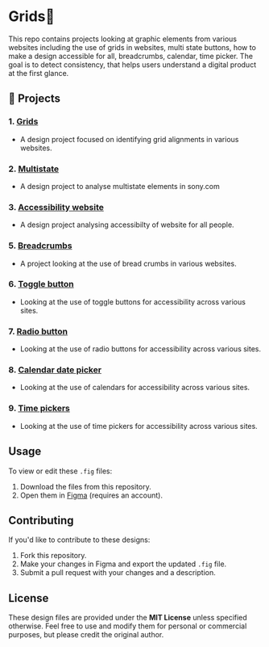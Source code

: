 # Grids🚀

This repo contains projects looking at graphic elements from various websites including the use of grids in websites, multi state buttons, how to make a design accessible for all, breadcrumbs, calendar, time picker. The goal is to detect consistency, that helps users understand a digital product at the first glance.

## 🌟 Projects

### 1. [**Grids**](https://github.com/nyunja/ui-rules/blob/main/Paul_John_Grids_01182025_V1.fig)
   - A design project focused on identifying grid alignments in various websites.

### 2. [**Multistate**](https://github.com/nyunja/ui-rules/blob/main/Paul_John_MultiState_01182025_V1.fig)
   - A design project to analyse multistate elements in sony.com

### 3. [**Accessibility website**](https://github.com/nyunja/ui-rules/blob/main/Paul_John_AccessibiltyWebsite_01182025_V1.fig)
   - A design project analysing accessibilty of website for all people.

### 5. [**Breadcrumbs**](https://github.com/nyunja/ui-rules/blob/main/Paul_John_Breadcrumbs_01182025_V1.fig)
   - A project looking at the use of bread crumbs in various websites.

### 6. [**Toggle button**](https://github.com/nyunja/ui-rules/blob/main/Paul_John_ToggleButton_01192025_V1.fig)
   - Looking at the use of toggle buttons for accessibility across various sites.

### 7. [**Radio button**](https://github.com/nyunja/ui-rules/blob/main/Paul_John_RadioButtons_01192025_V1.fig)
   - Looking at the use of radio buttons for accessibility across various sites.

### 8. [**Calendar date picker**](https://github.com/nyunja/ui-rules/blob/main/Paul_John_Calendars_01182025_V1.fig)
   - Looking at the use of calendars for accessibility across various sites.

### 9. [**Time pickers**](https://github.com/nyunja/ui-rules/blob/main/Paul_John_TimePickers_01192025_V1.fig)
   - Looking at the use of time pickers for accessibility across various sites.


## Usage

To view or edit these `.fig` files:

1. Download the files from this repository.
2. Open them in [Figma](https://www.figma.com/) (requires an account).

## Contributing

If you'd like to contribute to these designs:

1. Fork this repository.
2. Make your changes in Figma and export the updated `.fig` file.
3. Submit a pull request with your changes and a description.

## License

These design files are provided under the **MIT License** unless specified otherwise. Feel free to use and modify them for personal or commercial purposes, but please credit the original author.